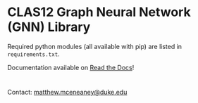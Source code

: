 # CLAS12 Graph Neural Network (GNN) Library

Required python modules (all available with pip) are listed in `requirements.txt`.

Documentation available on [Read the Docs](https://c12gl.readthedocs.io)!

#

Contact: matthew.mceneaney@duke.edu
